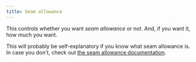 ```yaml
---
title: Seam allowance
---
```


This controls whether you want *seam allowance* or not.
And, if you want it, how much you want.

This will probably be self-explanatory if you know what seam allowance is.
In case you don't, check out [the seam allowance documentation](/docs/sewing/seam-allowance).
